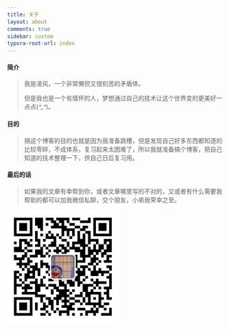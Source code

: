 ```yaml
---
title: 关于
layout: about
comments: true
sidebar: custom
typora-root-url: index
---
```




#### 简介

> 我是凌风，一个非常懒但又很刻苦的矛盾体。
>
> 但是我也是一个有情怀的人，梦想通过自己的技术让这个世界变的更美好一点点(*^_^*)。



#### 目的

> 搞这个博客的目的也就是因为我准备跳槽，但是发现自己好多东西都知道的比较零碎，不成体系，复习起来太困难了，所以我就准备搞个博客，把自己知道的技术整理一下，供自己日后复习用。



#### 最后的话

> 如果我的文章有幸帮到你，或者文章哪里写的不对的，又或者有什么需要我帮助的都可以加我微信私聊，交个朋友，小弟我荣幸之至。

![](my.jpg)

